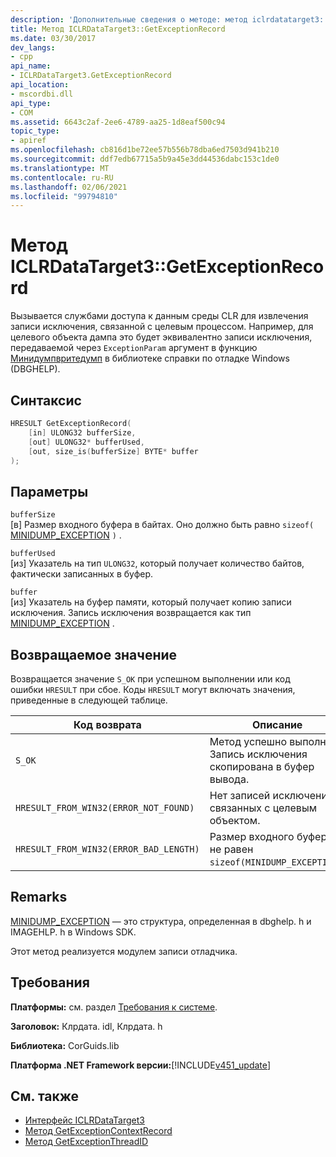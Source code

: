 ```yaml
---
description: 'Дополнительные сведения о методе: метод iclrdatatarget3:: GetExceptionRecord'
title: Метод ICLRDataTarget3::GetExceptionRecord
ms.date: 03/30/2017
dev_langs:
- cpp
api_name:
- ICLRDataTarget3.GetExceptionRecord
api_location:
- mscordbi.dll
api_type:
- COM
ms.assetid: 6643c2af-2ee6-4789-aa25-1d8eaf500c94
topic_type:
- apiref
ms.openlocfilehash: cb816d1be72ee57b556b78dba6ed7503d941b210
ms.sourcegitcommit: ddf7edb67715a5b9a45e3dd44536dabc153c1de0
ms.translationtype: MT
ms.contentlocale: ru-RU
ms.lasthandoff: 02/06/2021
ms.locfileid: "99794810"
---
```

# <a name="iclrdatatarget3getexceptionrecord-method"></a>Метод ICLRDataTarget3::GetExceptionRecord

Вызывается службами доступа к данным среды CLR для извлечения записи исключения, связанной с целевым процессом. Например, для целевого объекта дампа это будет эквивалентно записи исключения, передаваемой через `ExceptionParam` аргумент в функцию [Минидумпвритедумп](/windows/desktop/api/minidumpapiset/nf-minidumpapiset-minidumpwritedump) в библиотеке справки по отладке Windows (DBGHELP).  
  
## <a name="syntax"></a>Синтаксис  
  
```cpp  
HRESULT GetExceptionRecord(  
    [in] ULONG32 bufferSize,  
    [out] ULONG32* bufferUsed,  
    [out, size_is(bufferSize] BYTE* buffer  
);  
```  
  
## <a name="parameters"></a>Параметры  

 `bufferSize`  
 [в] Размер входного буфера в байтах. Оно должно быть равно `sizeof(` [MINIDUMP_EXCEPTION](/windows/win32/api/minidumpapiset/ns-minidumpapiset-minidump_exception) `)` .  
  
 `bufferUsed`  
 [из] Указатель на тип `ULONG32`, который получает количество байтов, фактически записанных в буфер.  
  
 `buffer`  
 [из] Указатель на буфер памяти, который получает копию записи исключения. Запись исключения возвращается как тип [MINIDUMP_EXCEPTION](/windows/win32/api/minidumpapiset/ns-minidumpapiset-minidump_exception) .  
  
## <a name="return-value"></a>Возвращаемое значение  

 Возвращается значение `S_OK` при успешном выполнении или код ошибки `HRESULT` при сбое. Коды `HRESULT` могут включать значения, приведенные в следующей таблице.  
  
|Код возврата|Описание|  
|-----------------|-----------------|  
|`S_OK`|Метод успешно выполнен. Запись исключения скопирована в буфер вывода.|  
|`HRESULT_FROM_WIN32(ERROR_NOT_FOUND)`|Нет записей исключения, связанных с целевым объектом.|  
|`HRESULT_FROM_WIN32(ERROR_BAD_LENGTH)`|Размер входного буфера не равен `sizeof(MINIDUMP_EXCEPTION)`.|  
  
## <a name="remarks"></a>Remarks  

 [MINIDUMP_EXCEPTION](/windows/win32/api/minidumpapiset/ns-minidumpapiset-minidump_exception) — это структура, определенная в dbghelp. h и IMAGEHLP. h в Windows SDK.  
  
 Этот метод реализуется модулем записи отладчика.  
  
## <a name="requirements"></a>Требования  

 **Платформы:** см. раздел [Требования к системе](../../get-started/system-requirements.md).  
  
 **Заголовок:** Клрдата. idl, Клрдата. h  
  
 **Библиотека:** CorGuids.lib  
  
 **Платформа .NET Framework версии:**[!INCLUDE[v451_update](../../../../includes/net-current-v451-nov-plus.md)]  
  
## <a name="see-also"></a>См. также

- [Интерфейс ICLRDataTarget3](iclrdatatarget3-interface.md)
- [Метод GetExceptionContextRecord](iclrdatatarget3-getexceptioncontextrecord-method.md)
- [Метод GetExceptionThreadID](iclrdatatarget3-getexceptionthreadid-method.md)
